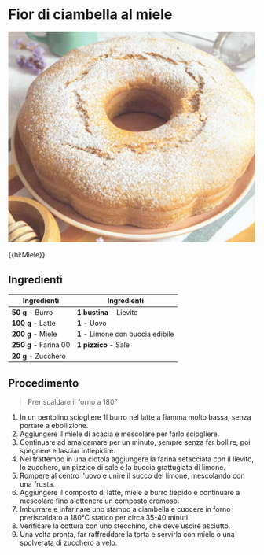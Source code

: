 # Fior di ciambella al miele

![](img/Fior-di-ciambella-al-miele.webp)

{{hi:Miele}}

## Ingredienti

| Ingredienti                  | Ingredienti             |
| ---------------------------- | ----------------------- |
| **50 g** - Burro | **1 bustina** - Lievito |
| **100 g** - Latte | **1** - Uovo |
| **200 g** - Miele | **1** - Limone con buccia edibile |
| **250 g** - Farina 00 | **1 pizzico** - Sale |
| **20 g** - Zucchero |  |

## Procedimento

> Preriscaldare il forno a 180°

1. In un pentolino sciogliere 1l burro nel latte a fiamma molto bassa, senza portare a ebollizione. 
1. Aggiungere il miele di acacia e mescolare per farlo sciogliere. 
1. Continuare ad amalgamare per un minuto, sempre senza far bollire, poi spegnere e lasciar intiepidire. 
1. Nel frattempo in una ciotola aggiungere la farina setacciata con il lievito, lo zucchero, un pizzico di sale e la buccia grattugiata di limone. 
1. Rompere al centro l'uovo e unire il succo del limone, mescolando con una frusta. 
1. Aggiungere il composto di latte, miele e burro tiepido e continuare a mescolare fino a ottenere un composto cremoso. 
1. Imburrare e infarinare uno stampo a ciambella e cuocere in forno preriscaldato a 180°C statico per circa 35-40 minuti. 
1. Verificare la cottura con uno stecchino, che deve uscire asciutto. 
1. Una volta pronta, far raffreddare la torta e servirla con miele o una spolverata di zucchero a velo.

